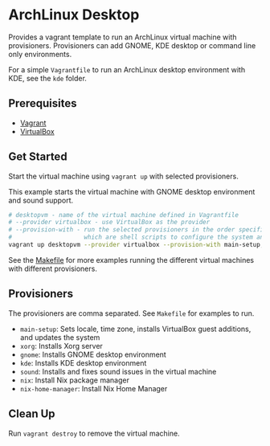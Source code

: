 # ArchLinux Desktop

Provides a vagrant template to run an ArchLinux virtual machine with provisioners. Provisioners can add GNOME, KDE desktop or command line only environments.

For a simple `Vagrantfile` to run an ArchLinux desktop environment with KDE, see the `kde` folder.

## Prerequisites

- [Vagrant](https://www.vagrantup.com/downloads)
- [VirtualBox](https://www.virtualbox.org/wiki/Downloads)

## Get Started

Start the virtual machine using `vagrant up` with selected provisioners.

This example starts the virtual machine with GNOME desktop environment and sound support.

```sh
# desktopvm - name of the virtual machine defined in Vagrantfile
# --provider virtualbox - use VirtualBox as the provider
# --provision-with - run the selected provisioners in the order specified
#                    which are shell scripts to configure the system and install packages
vagrant up desktopvm --provider virtualbox --provision-with main-setup,virtualbox-integration,xorg,gnome,sound
```

See the [Makefile](Makefile) for more examples running the different virtual machines with different provisioners.

## Provisioners

The provisioners are comma separated. See `Makefile` for examples to run.

- `main-setup`: Sets locale, time zone, installs VirtualBox guest additions, and updates the system
- `xorg`: Installs Xorg server
- `gnome`: Installs GNOME desktop environment
- `kde`: Installs KDE desktop environment
- `sound`: Installs and fixes sound issues in the virtual machine
- `nix`: Install Nix package manager
- `nix-home-manager`: Install Nix Home Manager

## Clean Up

Run `vagrant destroy` to remove the virtual machine.
